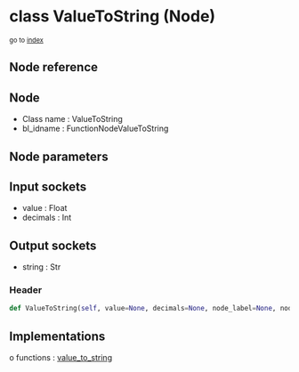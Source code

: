 # class ValueToString (Node)

<sub>go to [index](/docs/index.md)</sub>

## Node reference

Node
----
 - Class name : ValueToString
 - bl_idname : FunctionNodeValueToString

Node parameters
---------------

Input sockets
-------------
 - value : Float
 - decimals : Int

Output sockets
--------------
 - string : Str

### Header

``` python
def ValueToString(self, value=None, decimals=None, node_label=None, node_color=None):
```

## Implementations

o functions : [value_to_string](#value_to_string)

